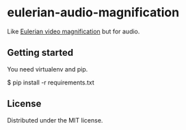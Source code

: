 eulerian-audio-magnification
============================

Like [Eulerian video
magnification](http://people.csail.mit.edu/mrub/vidmag/) but for audio.

Getting started
---------------
You need virtualenv and pip.

$ pip install -r requirements.txt

License
-------

Distributed under the MIT license.
